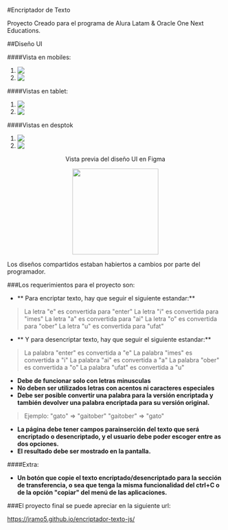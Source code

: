 #Encriptador de Texto
<p>Proyecto Creado para el programa de Alura Latam & Oracle One Next Educations.</p>

##Diseño UI

####Vista en mobiles:

1. <img style="display:block; margin:auto;" src="https://lh3.googleusercontent.com/fife/APg5EOY-LO0QrJLX_fAFlBjaE6PmG6cfyqx-dKRbqGjQEFsIbyPUSTqDW1ASqHWJCQqtzFO-yP6Y9QZeJAtQi6NGPuHPELnCPn739KDdVCbPpLfmor84iWo8hsjJj-7kRxlFmMLf_D3T_hrgTS1RfzIwNvQ17AvpLyH67IRBOPEh0GdS-mSIk0VDG_U3znIjBJ2S7YEI9ppPpSR2MhhUd5xMur-cww4jErJFtzEDpddlmY0Xu6FH3bUTWt5rAxAYTnLLF0FZ6usIxKDA-pL__QUko9FUVU4xBXMm1IZqP2GBnKagWQEuwVFlbL6Wxy71lVUDCvK7Ci6ZLrorsRUXsq3-TssCborSzP2lhkuxQlpU-eXZ8v6ghUIl856lTU7Ps8REihtWTo0OZuwyC2XW-DPVWKLDzKp8DBBXWIElChJ0AjL6Z3sr6BGQCkMxtWMeNw7vxE1BKCnIjtSJdeWVGBBwbw-KB8h-ypZw9v7LOtoSpIKVIMHSIWvp0QOQyMjQSEFu4Nqp_A7u4mDiHfxHEe2tFXGASWJWnOHgEMYd8MscTqBsz8mH-Pq0OeYA1fq06deWgHQBUHrq8a1Y_zLh2-bCqdRv0dSC_sxbItt2Z1lsejWeO0V5_tuH4mdnFreTknbkWSrS0RbGoS8MNwlvpfEctv1_ihYRL4fLtMs0EJu-iqLFRYmZYQFEnMda83dPGmN-ILw3RBoSJER_ynaXgC2k98g-EtCHFOfTgYLGJNFYC_8iNugbrDnd68H9_NpV_XKpurWJIlVAgZX8SUuuLRL2Vxogx-47IGXUnmh2jHbd-1qsrl6hBpOAUPlXDRFtfEHvgB4g4qGCIgH_e_rAMDTSbvyo8SnXhsJRu8T0nArDhhACdLKHDtF7J5j95d3NCE4eNbdirfIzHBi_VqIz4ML4qZT5eY8JzxfLCogzOr2QYJMlsRaFh33FmrJftjSjOHgx7PD_TqcrzNNBpZO0maE3LurfllSO3emY-2Oe_fNW-elDPNvkwkFekxbdI1rTxtmVV5kSfYpuZIu8vEciiVdJeGBDxUsUcZBi8qEIrnGOouhXThuJyet6HYb9=w1920-h930">

2. <img style="display:block; margin:auto;" src="https://lh3.googleusercontent.com/fife/APg5EOYCFkuxhBq-me1JdJrtRJvhidlzffeANQ-2V1j58xaC37bB-qCY81MtHVtBvPXilJy5TdGflqYoRvjBeCprWOyKaJhKWYDMFZfCpPq-xeWlbBP9h6givpkBU5TmzDtzR1fY9EtyFORoJZHOYl87yLZxgdjJQXUFFXTZKCpbk87bnmuGQHY-0RlP8-QNo-QJfL2Nsnqz2rOJJNGrOt-mOBQ_K5K5GDmbminj1hOOE0YMC81MLD64LwklOZJ2T2o4x-o02d9q-F5qoJbF68vUOUQSrceusfqrkVfsFYR2u9BMUPMWOC9RihFDEYeWZuSN4qedvnrcJjZaJtTCtFAWUA-A6JZ9B8DzYHVf2urtGKynw18wgDOMl315nzK302LQX0b83bPF2p3vhX0zN9Bv4QaVblF-lzI9WsfOo5jckkQCiG7MwOJF1ivsDoOVvSBYC57CTbJealsFhCJ9g93Cr7lEL_OL6f2vVYwWLtLBkmsW2edrn-O9k-zmzZcTJc5LvMh3YyJoz2bbjPzkuZ9e0PGSDyuuPDrlZ2idNxKs0uvt__45-HA6ox-VZflGGGjWR-G4ENRoCLKZHPVaKTYy74hKWK8Ww4bkeRzN21jUYSJXmzRjNFWhBK93JfeqC5k03_uWjl_CJJvqPNDGcX52mfC3tGp5FDCwqmBJwAY1GUUtAPZLqNCojUOchdGnF6hKGRJi-epYGDcYXSpgOIrPpwZtYV5xlcxpgmgQEV6yjbJx0hzh_anrmci8R8Yn8wOuUunDGiGmp2DW2RLRpJ-DRE4nldeY6Pe5qtsHrUglXTIqW6XrEqO5UNL6IOuYEMI7FEPKGWyT4T3WOD1hBjuemORfXFNl34jF9hbV5ml9MwvVUWq9yFFp7wFTTGgqZdTVZG7jx5ZAHIyNh-Uw3qGijAMc-uySbNuSHams2G2YReSmFwYnfqh_4KjOzyjtY-cN9VIXXiMn1VkFNkxWvMWLoIpN6PgMtP6n3oXt1dUutJrMV_9c7TsH6BTsmRyMkHS4vbg64GwUkNxj43vn-hpzx-lYRcVmLJfR_Hb88gGEIFvNqeYpB8_3vW31cK2FlwITR90_Kj7wX6o3TOuYAOYFI7QJsB5o7jqMu89KuhnoJzVXRDUvV-DgMsJ5liEhSNAC5e9DnaDuDpjGbb1iq0U_YN6zYxIFb-OXjX8VUNqRvO530lbWnj34gXnpANVRNFKAW9G7vHA5tUPmTOPAld93PGcf5Umz2wwD8f5js5dvyPlanSHMIxnQ3oMM94Zm9l3Rk7gjEFTcx5EPUop6L-OiDFYe1hm-G-NnpIxdJell4FVSn0-NfL_kxazxrx4B9Cj3n__6eXS_J2LFOFHB6Kbl810Ttu08Y8c5jj-STb1MbwvLIq4aec_HjJ48O4jdzPg027tY-kSnNaXYCMzTw9zfQV-uBj8op9l95O6VV3E1wNDUcl0QL5EZcpLHG2Syb9N_zJPxpmh_6reir4xq_7Vl_01FGiOp-IV1FOrsRjvm2wmy58jGkHJw_0qKuQt6zBKDWpaZXSRb8XMECm2NbwOQtZ_0_uiFv5dADQX3VajoJTTET4fqhCSVatNc4DwTjzDLDFwDgDLO=w1920-h930">

####Vistas en tablet:

1. <img style="display:block; margin:auto;" src="https://lh3.googleusercontent.com/fife/APg5EObHeCrARAoQ5aBfe6UqmSA85qwlo-V_ttJrbsQKbtI767BHeCN878o2BtDW6RuhtNgysCrlh17cyM6093FE9h7t0BiagFZFMzsPDXH52SXwolix9hAG6XfMzzXR65fVZxWD2lvPPB3pWFBK3FmekKYlo870OEdu1HXBUz-wEyc3cfMepEvNWG0JRiZB49rp_Ew4glyu68Qzup6AzaJ5wBH95cf_GY2uelyt-kYonxaWk-FMRbc9K4ANMSm3Q8S56HoHxmbR2oC_TQG_c_s88gQcBYdR_l-KnIiZAcJ5Aldju8rGTogm80qcEGQvvQAFmOyyFimAwNvc-NWmbD5iI3PBsddBlGkgd_U8DP-ePv8VQWCUYRfZd1wmtbZUTPZO8AAZEQoMo7TR3snY-0MqG19iJ1dIBYrKSeZiSb5VmnUmoLhXcS57kQtwpt5FCB0EzyzPXlWLxTvpPKZcupxICSfDefLMN8dFYxwdReDnDa4-eKfK6HDSDarRKaHs3_OrHXgyigct05rhYBCv6RVpXdgP2IRjfNseD92oQOQfu7HUrCmPHgqfVQJ_DbZakQ7yeY8eFVtXZlRblV8fxfVC5V1FP9Mck09lLCTaTeMNngw_dThzbUwO2QIJB46VmFaCQdgaw2u66FcHTKaaqOVp55re0UORH35dggtFfKX8el8jBSdVL91HJIrvORUranOBh2Xhk9EMr4466zi8TIXHJqYcb9FzwuaVExYJExaOGNQ6ZR7oGPtdXW_1O3QMf1iUvtNvQIP1dbKI6R9rfrY4XDpzO1ZH3yaD0jjR3JvX_5q4h_RysONqFz2onUoG0Cg-UHz5JGovX0vkYoH4Od8zFLWhWbbPzjz4y5UmAzdIOdyc13tQAhhTJk2CL5F7CGqg2IY1Wboe7RQNS4GbhvQw688qm6SN4cDPVZrW5ENF4Rmy4DZWMidHhivZ6Lv73PCViWvWscefEklI0lokWN1UtJbeWunT2d5OhPoX-fwRFAAGp_u9Qo_RgRYRMILEQJ_sGRhKt_2LfRPqQZt50NCXWFcT1gWv9IZevHCsQTBgSIVWTtzakIuqlbI-qbTyxa5WNdv4qiVJhQEulTdRErLZdnNiKl3C6pxNsX7cDBa827aTmCTUygzx0ONNOT6XbrRlFO6K_Z5Irn7QYjpyYj8LCW01LcQprAM1FH7tz_opGfYkdWEjYNzfeCJRmx8U6ozEHXcEgFiK02odfey89hQ9rbsaX0XdHa7_iATZwzu7OWOWOmjZi5_U_BZwOFLLCJ6YHLBAQsN8E8ePbZ1P6KGbhmUxqYx9Yt4MKnLoe0-KYkH3-X03VPY8KvobDzlntLj7KLge6k3-IoPSrPL9jXBsMxsLJZgwIQ_SJL0iuZQ5D9d6GdYEgijoo61MWSXSmX8o7hOmD2sPuF3h_nj845I9WgFZ0qmr6KxWYHiclpgykkjDklzpaSjh3w8zp7o0ucHXsMHnJ4r_W8ZGObQLuj8MsF3_QELjAZ_kuM-XvTq3jltITrZbB-oCHGEjwEXZhN75oIJ6pzxjFEmULBtCMmUo6DAEeqhyVCBeY-lDMDDlJPxySrSBsNCbwIz2490Ck9gE8x5z-A45=w1368-h930">

2. <img style="display:block; margin:auto;" src="https://lh3.googleusercontent.com/fife/APg5EOaoFIYhEWyNm0DRqQUfA67ZAVA35a6CwmsRquxPehqWnrxjaEfJbqKbO5uX2v-7mUYucO-Z9s0dd-hCXl30zr4QHKw3it41VBMDeyUEj21tJnHyqr8Ph-jM2K0WmxogkzvTpeQS_e4Nu9cAdWIZxHDytyw8a_JgkW80BxSpeYjllW0OHfWp9tpfzb2vJ8e5fNsh45nI25GJF8UVgJOirZrVVLg7HQmuplbEToSDkSixw2VTqWwUVTxC_QJdthVkFT08z1OkLwFwqTySX7bGRvloyYOK5Yk1LZI8f4yZ3cURccZ5E9S3zqNKgxfrLVu4OVc7Q0bI1_xYnWB0gVIRhViGWSfJUmZzEV51HAQHek02ZWZnB2ygBaUJTRCFAFR3XT1bX21tRbqKfpKKNpQ9fNGS2MpW7sQYAWrgQCZui454kJNeBwRb6pc21bZfpt4HbdLozXOvepimH24BBFh2kmZaPwY-qtZzzrpYMdyb2IGrkxmivkxp0KPM_PlZ4A8AO-_HKfMzpKYWG7vT9ikXWPkZsEavyb3IdJDMv84Upa91egVpZXBdxqK08w7mju-N6fupxu70Ueh9w_lmhFc0GK4IomuF880KvrVhzQs-mp1bgwP-bHR6Ra3Mwceu4nOpfY99_DYeYLkaQPul_-5NyAWpSo1gTC1Ie6XHVqhDXj1JYl5LDjCyNoFdqEln1mrH_zjl9-qhv_FrvRnd1AcvlEaXXEEBgO1Pk2095AZ0pGmRGRt95E6agTVYEcCgsfsD5Nura-9tS2v6If_7JSLBefvTmrE7ubG0JjuDo4hk_GvDx4GuojCYxIJs-248u5aQle7IP4o907t3HhxLkfS5VcggB1_QPygBf3DyhYbkTmSfodD4RtRbLF7dvgySiLEEuJdfvb3EUFlF2GfWb7p60ZBZ1o0ampdsE5KeAGQ2lxWXrp4JZ2V8b5_dkf5N5ZwWHfSlhHBOGv2P5vv1uarWUcw_x1BKCzKPUt31pzN5kMMFV71LK22bcR-9FKwyNRwZP6alo6XAlE290_OVjtq5tIqcnWp89qhOsUb4AoiWSaivl2hcQ3BK-N-4HGWaGmDV6MbbG_xSDNV2jBTLt4cpTWfGmn-LNkbc_I7N6VIf9x8BrXxuxzJgUcuuk2qvq-7-gqyhEskUuM4VOSRYbjFFVR8FFLgmORD_55JoR3yDytSwCMQ4SKPAAPul5Li-yLEVyJTX5Jk7FhYFQ-edigzaov0txBAlbNnM2Te-xbG-S4CGdzNDCwBcZX9V5Hazgi3GLmcifMc7stADYMd0Oo3eQRkiJrCioi70PxlNhFhcDssgQ6EevsldSqd7kf40bIYroPeNnhmaNA2B5E8y02u3cf38qF6NgKKXke6YTuhjZ1zse0T2g25ry5llOSGLLf-qTRPmiPvuKUXX7c9OjjjWjKpKX8TaWremafO-IKAs_X64D1sTs9GhAq_8RghiBK2qUIv1SS4fr53Rqz-rTzuuKxha7X97kAJ9Y5h4aROXL0lIBIK3VZ8_nLEsWfBXlIayBlJzLBpWmTuDPr3F6U6AThRXDMAT1Pjq0sBTSFthxVyRKGOYinl_O48Yasj7Kxr_Ff6b1RlH=w1368-h930">

####Vistas en desptok

1. <img style="display:block; margin:auto;" src="https://lh3.googleusercontent.com/fife/APg5EObwq0L-lj9ADpf42FiGqVC0_RVGsVcS8bmLii7jcIxD_IoQOSxhYfsR3UZpr8ynEdl43T7jDr-EfMCJgX16Td8ifA3NSdTssXQ9D3wbkKnVxbF2GYQt6FpH_ZXy2Vhl37jtMeobiwYnpZdiv_isIBfmMgTf2tqEYRpVR0R2FrH9g5R7p2EIe4vNQiESEQI1-WjeGPo6BjwRki9M0sk2hhnWOcjEbShrU6Fx2rAQROTVs_uLS0kBKDdceTYMsFUKgcGHWUf8azb8GtcpYOSvAn5IRQbbuCUvzKQzD9y6LJPmq9N62jPbiCoZYaDKoViEn7z4ysEo1mN4RL_RIuw4-KCV5RqeYiYky18AsISzaBTpKSufre-vU5ZSuyvwEVuq7Wim5RhFH9gs8Su6wJCcAz5kxUqL8uaB-yuhfOY3la0QIkQQ3iN0JRSKkRfvG_iWfxoF8o0e0EpfdSI0-vUy2i2qB-01w6rVi7m2YF1mxoULcNldVueCoxYj3xA4WgTKL5XTJkLT9xQmySuUZWz9TMnJTNhT5_2u3s8Q4fh1X0RtcRc3tXGdz1CrkIZWGER0E99mKRXhuBBCdeksPRMR-Bw9knM2uIu4rGO2hyxvLmr7yUcLtJZrlJaUi_lGIIMklC0wZN34t0B59dVwwvyx1u_ZjC3K8ag2V-JCt5IamrKHHrSRLt6iAyw2z8A_x0L3LwUYacn6x2iclx9VdXxl8nKV0laB5_cX8v8QyVS45TW7n-qEwf_ZPI6BgbALMhTNckyVdJqDOYNcJHVieBGYG-5zpJQkyti_1S_oHi2oG06EqNBtMDVG7Bm7JXnFcS_YVXGQSKu_1cS24qS-HABHLQJOzD2aKak7KfTxIVU-pelM3qTvgzK2B8iOIAI_ZZVzxUqxSugRVEM47MUSRhVi4FRVVSd6JflXrza5wGf9J1mZqX4Jgfwhimtg2ZUieGojoPcq0VtuGe50gTMoEhu4DNObtmQD-vFGsziNnWrrQM2-K3rXkEnZ5eEJqpItrbGsvXEbs5vE4tXVjqFycQIkR1XwpY9Ouq_bR5E-KoPWXA_2dy3A0Yokb9erH4r8VVvtz-6KyPcXTY8KkeVhhwHTxnDbJ6KEcm2l9qQQGbm7Z5G6gHIG1NHri-5aT-S8aRYxi26BIruQg4-fb11AqMMje90_DW5u07RIGWrmxqt8ZEWXyUHl4w-3SXw_Gv8HkLGOOP7VGwxnkmQnKbgio6icEbudkoaGMp26UNqVgO4N7Q0Pwppuu_kzfGUATTcGvc-Uk2mY1R5L3i7i2jy7dIl2fkjCZyDzI--2cKm0vMDTnSXTIvKRoJGS9y5F25w4_rgeh1BzA37OPtG5TLMciFj0g8_vD80SAUy9kxknPFZihir80sJd5eLJZnDdy_JHRvVTmu-SA7pN0c56WBSI8XLO0cdopTlc9iO4ap4g8o0ctcJG-QoUuJv7chlz5OvBpqrQEn5RDLp0Cd82dl6SQzINtQLVmyvfC0skll1d5cffw5XeuA4nOrhuXVJsr_z7mju6KM71pHvF5BfXO1YwkFy2CtAuRLqEj0serF5qf3Ur2dF3_Uo6gdMn6d3FXItC91iamzU75N_T=w1368-h930">

2. <img style="display:block; margin:auto;" src="https://lh3.googleusercontent.com/fife/APg5EOa9M8N0KJ1IHiyEars1jV-33zxFZG-i_qmZSynytyaIz4QYEprIQA8t240cc2W0pT_-Xkus6S5ZBYH0D2AYWZ7NeoI8NR1SqVV6rhDAttXyyYnSDVdqeBeVRF0C7FltfJt4xHWqg_bhXMXO0tHNXv-sh0xvuHRKN02gWbF81CCLxWULzbOa22IgRoXg18MSuKr6kkJKvFhuSgvD-RP3L55EAhzNgQARMZJdF8B803KL8MdCil1iZAkupEr3wKhlSoeLlW-u4YcoiobW1tXpo-ZgceLDK869IbBa_pFN3Jc2pLkCmtVn3RQTrt59RuTXEj50DIEJfYZLW3AdbyLygWCAt6XkDRTXHOKCd5ZDEticpZ1OXAfmqOTaEC8uba-3A_KroZiBfw8GqxsuVm7-2me6P6IcN1KBG3Wm0cPqxcELkfXuS5JF9sVp80_51ByJKb9QdM8KDeYtELNrBbzrmbAzYBWyDc5PRd5FNz0AERVx0rPYacNHDv2tKdGUl-mioQS7Wf5fjBvGLPh8ax722dW__ZO3-nL8bYtbQJKs27BSGW8gopKYlXdL4LbEd-JgCpkHAN7kkOXAHWtMKHo3HUF_4pGVsNtUbe4tklKmFFMbnXJT2Pn2y_msAxjaOrA6M_LPNWAaNlhEXCT-eP-pTJGbpT5nQEseBRZyAcxhe3jI9Iv6lDn_lP6CrhuugJnLzmgRRaqi83IVChw1nehtfp-PvHOOQRxehhosYWPVTAWAyh55fW8Srk-NqI_YLq5vq-ZSmcfGOC_vrjr0Cunnp9B0Onwon_JA_tylh--F9ScFPurSZrM2c5kyig8j50p_yAZ9ksZsqQjYIPhg-LDxz2Rs6WJ0vbS9RBFFjGPfrEv_Fw5CnCo7fDxtYBs8aVUjQLjVxYWs3ugqum3e6eQ3PR-nCT4HVpZ8GkHGsX4qbdPDroLA6Uw7TTcREy0fXnIEU1iFC5zQi9ZV5zTycS_jPBjopljbImmpshoS9sO2sN3cQy3U00e8S4ExxLf3E3pBGJQ3oe0TceGA7NW2bIBi2T64dUoTXwyufhLmQz8hRDAeI5qMKu8MjRZ3bqHYz-9clZXKGyCfxi2bvH2HQysyZnjdv2i6sLpFgDQcqr-zjk2aQXIfh30vKd0A63mHxYrE4cg4zU_s0wuB7e2hfCHjtH5jthzsMgKyDdU6wRh7YsupDfe_VHein0IpYuxfwlju7o68ysCNdbcM9-SrD0uhdMlE3sNs290UwbB7zw1_75F9CGHK9GAg5exW3WXfearwv8AxLWaBy6vZP6jP7ByCbyG_Og6HPVTYZ_lauimMsBHZop7WbbSLLr_K6Whc9OdGtIjcF5Pw_mvW7HC0i7JJ3FsSvk340I_G7AkwH_VDf1fgWksa03GZ2tp6ZUm1XRtLDcZoHSCiCbQVqQ3LUqtAnvsFOulMgicyppQdiOjxxNkbhKBrvuqJMRBU-3dRBO8ZZbAGVIh5emcFV2r8RM56cYtty6g-bWRsq8Q0IRA7V5oARtlDsD-Uz96HJ4LkFs5ku_y56Mw3lpq79TdpoKvkDwSAHWMxDs9AhwEyZlWC_1Blaw-ksKxAjSftFsovRLDZD-Ewibo8=w1368-h930">

<p style="text-align:center;">
Vista previa del diseño UI en Figma
</p>

<img style="display:block; margin:auto; width:200px;" src="https://lh3.googleusercontent.com/fife/APg5EOZsk5NKj0lC383xTmp6UTqyuTlAjF0itH4dd-k8cZk1Q0OaGMUJKivAiHDY0ONAkveWleIN_3nsvY6q93VCSGTlrFgzqwWkl1a1FjM9jyoTHDyg_jBnCmC0tc76Fgo3KnmXZIyGYv8XFU5m4foS8jojgUIwnBJ9nER1Zss6U94PVdjurljezYWiYB0JipnxuCwsqsgnRK-s-BbJ2OKEPRp5lkaHhnuMrUNCKqjyZ0QWB78blZAV_OM_wcXHbC18tlOiAP1ULd5TZkPmduS1aFPzbGwVmCWOsqa5w9nL3TnLQv6Dx_48Zra5YINHWuF5EV-ZMe3-kJumbT5qUcL9pVLlzTK9yn3R4DZs4IuqqmsaTQVsyk0mA12N1EcKJCy2KcEvZtRUjn9J6jDYw94cdW8F7x_GiMm-U27GoFZ4kKLrygoCoYegpHVW1r49kkmidviuFyBgOY5iJQgHXsJp2iht_FnNhmkQZrKUMQgQGuHuFCyztIbecJb-WwmRXUnt2ZGTYZlheW6uIfo6pxe_K5yegV1e5mTvXcl3boolp-oibqjztY7kD_ZnWQ27BSgkJ3uWosUaHhnhsbgwLWEBvsx77ztlXjDrngglT5QvhY9ipdBMdKRpvjm5-NfO6io5QoMhijh4hV6B4L5P46DIdWWGHhANuN1IJo4zv4vWhUFwCCoC-sIFYvxG8oPJQ-JHdhjmRh7m4OKpOWgWrnwrFHZ3a0zDOpuxY6eTuTtFz-3VgM5i8OsEWw49rsnf76QyuwI9LztwpeEywe8vFb3m2w0FdVcEOQuyqfTGGIzY16V1SydQqKE2eL0MYxINk-aASzQCGG9sGHZV2x4Piu1o6WhWKClLkEy917_HXD2v80Tnxw482DFfNpJlL-hXB4bj1ykTbW_bqlcSkf8D9qmC89tV-YH_8tw96nSYdls5t1x1nYltgTzefNlYEc8JmMkj8Ir2mYLlOn13tl0VEjH98tyQxuf31_rN87ic50DjvKEtb7RmBaGgiw3tTbuaGESQsL5GRVcesuaoEeFUtYFIIEseN24QISoLSJBfSRU6toB-2tIficGyEN-B8ofxxjLzAxEGOkkUJG4lcYD_rqN1Ekge-DtfkxE7MSOxgrQhxchD_9yLYBF1Z_5u34bD2P__qhK2Ukg5Ubw-g78p9UHNQGm5hDuJcj3QLR5J-c9K5tFVWt8aa13lNTEEWcLbsCpaieuX-d21w0FjJ04HVmqmxr1D4_eQZlDzvYWHVCk5wpnFJ0q0zQeA3pj7-D4GhqjXgiyMjOVgXN7Ikj9owaEcxAKF4xBxg1SzqtuIfZL-hUUHWWq2_cPb6kSGPJsJGbbxvqJp0AHwrZrp80J_QnZcmOYAdMGzxxk_NHh_ShRmwmVRahvh_xsE6dxmZinRDQ-SYJbsT4VfkFzefkm5I6DvGaMDkLSf72aV6uucDkt3sdit2U67cWyuRbY9K7qhbBEIx4zP0222KUFWO043g8qTXnQUpMqqrJlxdxuhnExMazjFHEyJ-ZvVC9kq0Lg4g7WN4_mWLKWNv_38AVCoqjvFfH9G38_Osh92aCapdrujPP9qlBp1BCqZ_ZO4Cpd827foJyGXWaQr=w1920-h930">

<p>
	Los diseños compartidos estaban habiertos a cambios por parte del programador.
</p>



###Los requerimientos para el proyecto son:

- ** Para encriptar texto, hay que seguir el siguiente estandar:**

> La letra "e" es convertida para "enter"
La letra "i" es convertida para "imes"
La letra "a" es convertida para "ai"
La letra "o" es convertida para "ober"
La letra "u" es convertida para "ufat"

- ** Y para desencriptar texto, hay que seguir el siguiente estandar:**

>La palabra "enter" es convertida a "e"
La palabra "imes" es convertida a "i"
La palabra "ai" es convertida a "a"
La palabra "ober" es convertida a "o"
La palabra "ufat" es convertida a "u"

- **Debe de funcionar solo con letras minusculas**
- **No deben ser utilizados letras con acentos ni caracteres especiales**
- **Debe ser posible convertir una palabra para la versión encriptada y también devolver una palabra encriptada para su versión original.**

>Ejemplo:
"gato" => "gaitober"
"gaitober" => "gato"

- **La página debe tener campos parainserción del texto que será encriptado o desencriptado, y el usuario debe poder escoger entre as dos opciones.**
- **El resultado debe ser mostrado en la pantalla.**

####Extra:
- **Un botón que copie el texto encriptado/desencriptado para la sección de transferencia, o sea que tenga la misma funcionalidad del **ctrl+C** o de la opción "copiar" del menú de las aplicaciones.**

###El proyecto final se puede apreciar en la siguiente url:

<a style="display:block; text-align:center; font-size:1.6rem;" href="https://jramo5.github.io/encriptador-texto-js/">https://jramo5.github.io/encriptador-texto-js/</a>
